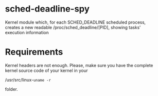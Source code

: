 sched-deadline-spy
==================

Kernel module which, for each SCHED_DEADLINE scheduled process, creates a new readable /proc/sched_deadline/[PID], showing tasks' execution information

Requirements
==================

Kernel headers are not enough.
Please, make sure you have the complete kernel source code of your kernel in your

/usr/src/linux-`uname -r`

folder.
